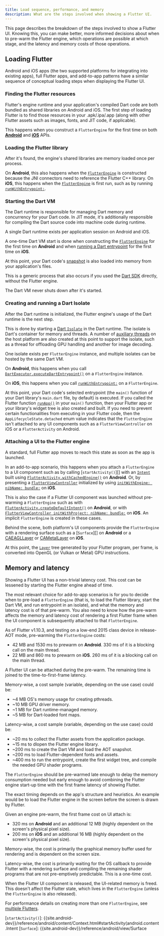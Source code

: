 ```yaml
---
title: Load sequence, performance, and memory
description: What are the steps involved when showing a Flutter UI.
---
```


This page describes the breakdown of the steps involved
to show a Flutter UI. Knowing this, you can make better,
more informed decisions about when to pre-warm the Flutter engine,
which operations are possible at which stage,
and the latency and memory costs of those operations.

## Loading Flutter

Android and iOS apps (the two supported platforms for
integrating into existing apps), full Flutter apps,
and add-to-app patterns have a similar sequence of
conceptual loading steps when displaying the Flutter UI.

### Finding the Flutter resources

Flutter's engine runtime and your application's compiled
Dart code are both bundled as shared libraries on Android
and iOS. The first step of loading Flutter is to find those
resources in your .apk/.ipa/.app (along with other Flutter
assets such as images, fonts, and JIT code, if applicable).

This happens when you construct a `FlutterEngine` for the
first time on both **[Android][android-engine]**
and **[iOS][ios-engine]** APIs.

### Loading the Flutter library

After it's found, the engine's shared libraries are memory loaded
once per process.

On **Android**, this also happens when the
[`FlutterEngine`][android-engine] is constructed because the
JNI connectors need to reference the Flutter C++ library.
On **iOS**, this happens when the
[`FlutterEngine`][ios-engine] is first run,
such as by running [`runWithEntrypoint:`][].

### Starting the Dart VM

The Dart runtime is responsible for managing Dart memory and
concurrency for your Dart code. In JIT mode,
it's additionally responsible for compiling
the Dart source code into machine code during runtime.

A single Dart runtime exists per application session on
Android and iOS.

A one-time Dart VM start is done when constructing the
[`FlutterEngine`][android-engine] for the first time on
**Android** and when [running a Dart entrypoint][ios-engine]
for the first time on **iOS**.

At this point, your Dart code's [snapshot][]
is also loaded into memory from your application's files.

This is a generic process that also occurs if you used the
[Dart SDK][] directly, without the Flutter engine.

The Dart VM never shuts down after it's started.

### Creating and running a Dart Isolate

After the Dart runtime is initialized,
the Flutter engine's usage of the Dart
runtime is the next step.

This is done by starting a [Dart `Isolate`][] in the Dart runtime.
The isolate is Dart's container for memory and threads.
A number of [auxiliary threads][] on the host platform are
also created at this point to support the isolate, such
as a thread for offloading GPU handling and another for image decoding.

One isolate exists per `FlutterEngine` instance, and multiple isolates
can be hosted by the same Dart VM.

On **Android**, this happens when you call
[`DartExecutor.executeDartEntrypoint()`][]
on a `FlutterEngine` instance.

On **iOS**, this happens when you call [`runWithEntrypoint:`][]
on a `FlutterEngine`.

At this point, your Dart code's selected entrypoint
(the `main()` function of your Dart library's `main.dart` file,
by default) is executed. If you called the
Flutter function [`runApp()`][] in your `main()` function,
then your Flutter app or your library's widget tree is also created
and built. If you need to prevent certain functionalities from executing
in your Flutter code, then the `AppLifecycleState.detached`
enum value indicates that the `FlutterEngine` isn't attached
to any UI components such as a `FlutterViewController`
on iOS or a `FlutterActivity` on Android.

### Attaching a UI to the Flutter engine

A standard, full Flutter app moves to reach this state as
soon as the app is launched.

In an add-to-app scenario,
this happens when you attach a `FlutterEngine`
to a UI component such as by calling [`startActivity()`][]
with an [`Intent`][] built using [`FlutterActivity.withCachedEngine()`][]
on **Android**. Or, by presenting a [`FlutterViewController`][]
initialized by using [`initWithEngine: nibName: bundle:`][]
on **iOS**.

This is also the case if a Flutter UI component was launched without
pre-warming a `FlutterEngine` such as with
[`FlutterActivity.createDefaultIntent()`][] on **Android**,
or with [`FlutterViewController initWithProject: nibName: bundle:`][]
on **iOS**. An implicit `FlutterEngine` is created in these cases.

Behind the scene, both platform's UI components provide the
`FlutterEngine` with a rendering surface such as a
[`Surface`][] on **Android** or a [CAEAGLLayer][] or [CAMetalLayer][]
on **iOS**.

At this point, the [`Layer`][] tree generated by your Flutter
program, per frame, is converted into
OpenGL (or Vulkan or Metal) GPU instructions.

## Memory and latency

Showing a Flutter UI has a non-trivial latency cost.
This cost can be lessened by starting the Flutter engine
ahead of time.

The most relevant choice for add-to-app scenarios is for you
to decide when to pre-load a `FlutterEngine`
(that is, to load the Flutter library, start the Dart VM,
and run entrypoint in an isolate), and what the memory and latency
cost is of that pre-warm. You also need to know how the pre-warm
affects the memory and latency cost of rendering a first Flutter
frame when the UI component is subsequently attached
to that `FlutterEngine`.

As of Flutter v1.10.3, and testing on a low-end 2015 class device
in release-AOT mode, pre-warming the `FlutterEngine` costs:

* 42 MB and 1530 ms to prewarm on **Android**.
  330 ms of it is a blocking call on the main thread.
* 22 MB and 860 ms to prewarm on **iOS**.
  260 ms of it is a blocking call on the main thread.

A Flutter UI can be attached during the pre-warm.
The remaining time is joined to the time-to-first-frame latency.

Memory-wise, a cost sample (variable,
depending on the use case) could be:

* ~4 MB OS's memory usage for creating pthreads.
* ~10 MB GPU driver memory.
* ~1 MB for Dart runtime-managed memory.
* ~5 MB for Dart-loaded font maps.

Latency-wise,
a cost sample (variable, depending on the use case) could be:

* ~20 ms to collect the Flutter assets from the application package.
* ~15 ms to dlopen the Flutter engine library.
* ~200 ms to create the Dart VM and load the AOT snapshot.
* ~200 ms to load Flutter-dependent fonts and assets.
* ~400 ms to run the entrypoint, create the first widget tree,
  and  compile the needed GPU shader programs.

The `FlutterEngine` should be pre-warmed late enough to delay the
memory consumption needed but early enough to avoid combining the
Flutter engine start-up time with the first frame latency of
showing Flutter.

The exact timing depends on the app's structure and heuristics.
An example would be to load the Flutter engine in the screen
before the screen is drawn by Flutter.

Given an engine pre-warm, the first frame cost on UI attach is:

* 320 ms on **Android** and an additional 12 MB
  (highly dependent on the screen's physical pixel size).
* 200 ms on **iOS** and an additional 16 MB
  (highly dependent on the screen's physical pixel size).

Memory-wise, the cost is primarily the graphical memory buffer used for
rendering and is dependent on the screen size.

Latency-wise, the cost is primarily waiting for the OS callback to provide
Flutter with a rendering surface and compiling the remaining shader programs
that are not pre-emptively predictable. This is a one-time cost.

When the Flutter UI component is released, the UI-related memory is freed.
This doesn't affect the Flutter state, which lives in the `FlutterEngine`
(unless the `FlutterEngine` is also released).

For performance details on creating more than one `FlutterEngine`,
see [multiple Flutters][].

[android-engine]: {{site.api}}/javadoc/io/flutter/embedding/engine/FlutterEngine.html
[auxiliary threads]: {{site.repo.flutter}}/wiki/The-Engine-architecture#threading
[CAEAGLLayer]: {{site.apple-dev}}/documentation/quartzcore/caeagllayer
[CAMetalLayer]: {{site.apple-dev}}/documentation/quartzcore/cametallayer
[Dart `Isolate`]: {{site.dart.api}}/stable/dart-isolate/Isolate-class.html
[Dart SDK]: {{site.dart-site}}/tools/sdk
[`DartExecutor.executeDartEntrypoint()`]: {{site.api}}/javadoc/io/flutter/embedding/engine/dart/DartExecutor.html#executeDartEntrypoint-io.flutter.embedding.engine.dart.DartExecutor.DartEntrypoint-
[`FlutterActivity.createDefaultIntent()`]: {{site.api}}/javadoc/io/flutter/embedding/android/FlutterActivity.html#createDefaultIntent-android.content.Context-
[`FlutterActivity.withCachedEngine()`]: {{site.api}}/javadoc/io/flutter/embedding/android/FlutterActivity.html#withCachedEngine-java.lang.String-
[`FlutterViewController`]: {{site.api}}/objcdoc/Classes/FlutterViewController.html
[`FlutterViewController initWithProject: nibName: bundle:`]: {{site.api}}/objcdoc/Classes/FlutterViewController.html#/c:objc(cs)FlutterViewController(im)initWithProject:nibName:bundle:
[`initWithEngine: nibName: bundle:`]: {{site.api}}/objcdoc/Classes/FlutterViewController.html#/c:objc(cs)FlutterViewController(im)initWithEngine:nibName:bundle:
[`Intent`]: {{site.android-dev}}/reference/android/content/Intent.html
[ios-engine]: {{site.api}}/objcdoc/Classes/FlutterEngine.html
[`Layer`]: {{site.api}}/flutter/rendering/Layer-class.html
[multiple Flutters]: {{site.url}}/development/add-to-app/multiple-flutters
[`runApp()`]: {{site.api}}/flutter/widgets/runApp.html
[`runWithEntrypoint:`]: {{site.api}}/objcdoc/Classes/FlutterEngine.html#/c:objc(cs)FlutterEngine(im)runWithEntrypoint:
[snapshot]: {{site.github}}/dart-lang/sdk/wiki/Snapshots
[`startActivity()`]: {{site.android-dev}}/reference/android/content/Context.html#startActivity(android.content.Intent
[`Surface`]: {{site.android-dev}}/reference/android/view/Surface
